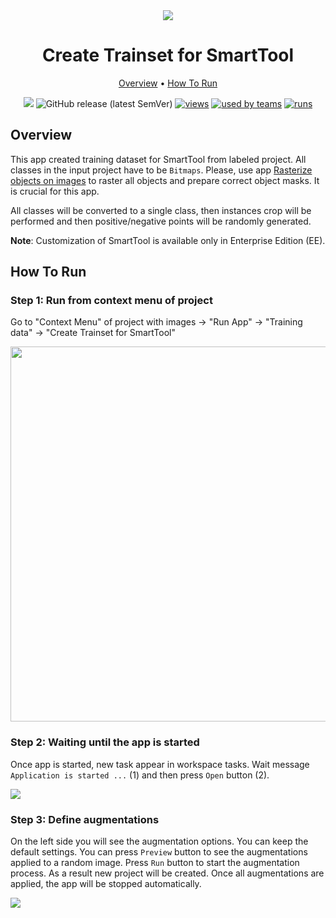 <div align="center" markdown>

<img src="https://i.imgur.com/8IwtO3h.png"/>

# Create Trainset for SmartTool

<p align="center">

  <a href="#Overview">Overview</a> •
  <a href="#How-To-Run">How To Run</a>
</p>

[![](https://img.shields.io/badge/slack-chat-green.svg?logo=slack)](https://supervise.ly/slack)
![GitHub release (latest SemVer)](https://img.shields.io/github/v/release/supervisely-ecosystem/create-trainset-for-smarttool)
[![views](https://app.supervise.ly/public/api/v3/ecosystem.counters?repo=supervisely-ecosystem/create-trainset-for-smarttool&counter=views&label=views)](https://supervise.ly)
[![used by teams](https://app.supervise.ly/public/api/v3/ecosystem.counters?repo=supervisely-ecosystem/create-trainset-for-smarttool&counter=downloads&label=used%20by%20teams)](https://supervise.ly)
[![runs](https://app.supervise.ly/public/api/v3/ecosystem.counters?repo=supervisely-ecosystem/create-trainset-for-smarttool&counter=runs&label=runs&123)](https://supervise.ly)

</div>

## Overview

This app created training dataset for SmartTool from labeled project. All classes in the input project have to be `Bitmaps`. Please, use app [Rasterize objects on images](https://github.com/supervisely-ecosystem/rasterize-objects-on-images) to raster all objects and prepare correct object masks. It is crucial for this app.  

All classes will be converted to a single class, then instances crop will be performed and then positive/negative points will be randomly generated. 

**Note**: Customization of SmartTool is available only in Enterprise Edition (EE).

## How To Run

### Step 1: Run from context menu of project

Go to "Context Menu" of project with images -> "Run App" -> "Training data" -> "Create Trainset for SmartTool"

<img src="https://i.imgur.com/0uTRa3V.png" width="600"/>

### Step 2:  Waiting until the app is started
Once app is started, new task appear in workspace tasks. Wait message `Application is started ...` (1) and then press `Open` button (2).

<img src="https://i.imgur.com/C6zo9Q2.png"/>

### Step 3: Define augmentations

On the left side you will see the augmentation options. You can keep the default settings. You can press `Preview` button to see the augmentations applied to a random image. Press `Run` button to start the augmentation process. As a result new project will be created. Once all augmentations are applied, the app will be stopped automatically. 


<img src="https://i.imgur.com/t5HZgXf.png"/>

